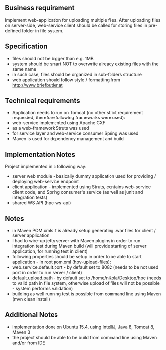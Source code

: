 Business requirement
--------------------
Implement web-application for uploading multiple files. After uploading files on server-side, web-service client should be called for storing files in pre-defined folder in file system.

Specification
-------------
- files should not be bigger than e.g. 1MB
- system should be smart NOT to overwrite already existing files with the same name
- in such case, files should be organized in sub-folders structure
- web application should follow style / formatting from http://www.briefbutler.at

Technical requirements
----------------------
- Application needs to run on Tomcat (no other strict requirement requested, therefore following frameworks were used):
- web-service implemented using Apache CXF
- as a web-framework Struts was used
- for service layer and web-service consumer Spring was used
- Maven is used for dependency management and build

Implementation Notes
--------------------
Project implemented in a following way:
- server web module - basically dummy application used for providing / deploying web-service endpoint
- client application - implemented using Struts, contains web-service client code, and Spring consumer's service (as well as junit and integration tests)
- shared WS API (hpc-ws-api)

Notes
----------------
- in Maven POM.xmls it is already setup generating .war files for client / server application
- I had to wire-up jetty server with Maven plugins in order to run integration test during Maven build (will provide starting of server application, for running test in client)
- following properties should be setup in order to be able to start application - in root pom.xml (hpv-upload-files):
- web.service.default.port - by default set to 8082 (needs to be not used port in order to run server / client)
- default.upload.path - by default set to /home/nikola/Desktop/hpc (needs to valid path in file system, otherwise upload of files will not be possible - system performs validation)
- building as well running test is possible from command line using Maven (mvn clean install)

Additional Notes
----------------
- implementation done on Ubuntu 15.4, using IntelliJ, Java 8, Tomcat 8, Maven 3
- the project should be able to be build from command line using Maven and/or from IDE
